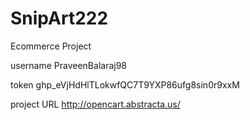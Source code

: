 # SnipArt222
Ecommerce Project

username
PraveenBalaraj98

token
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

project URL
http://opencart.abstracta.us/
